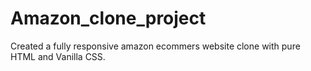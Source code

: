 # Amazon_clone_project

Created a fully responsive amazon ecommers website clone with pure HTML and Vanilla CSS.
